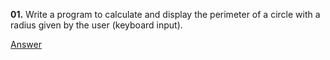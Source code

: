 **01.** Write a program to calculate and display the perimeter of a circle with a radius given by the user (keyboard input).

[Answer](https://github.com/mberriah/python-exercises/blob/main/01-simple-instructions/ex01-01.py)
